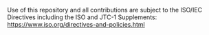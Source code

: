 Use of this repository and all contributions are subject to the ISO/IEC Directives including the ISO and JTC-1 Supplements: https://www.iso.org/directives-and-policies.html
